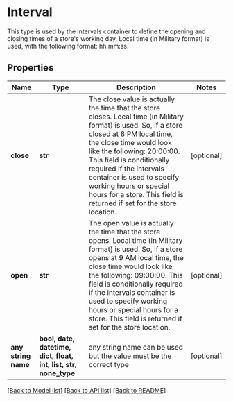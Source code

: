 # Interval

This type is used by the intervals container to define the opening and closing times of a store's working day. Local time (in Military format) is used, with the following format: hh:mm:ss.

## Properties
Name | Type | Description | Notes
------------ | ------------- | ------------- | -------------
**close** | **str** | The close value is actually the time that the store closes. Local time (in Military format) is used. So, if a store closed at 8 PM local time, the close time would look like the following: 20:00:00. This field is conditionally required if the intervals container is used to specify working hours or special hours for a store. This field is returned if set for the store location. | [optional] 
**open** | **str** | The open value is actually the time that the store opens. Local time (in Military format) is used. So, if a store opens at 9 AM local time, the close time would look like the following: 09:00:00. This field is conditionally required if the intervals container is used to specify working hours or special hours for a store. This field is returned if set for the store location. | [optional] 
**any string name** | **bool, date, datetime, dict, float, int, list, str, none_type** | any string name can be used but the value must be the correct type | [optional]

[[Back to Model list]](../README.md#documentation-for-models) [[Back to API list]](../README.md#documentation-for-api-endpoints) [[Back to README]](../README.md)


